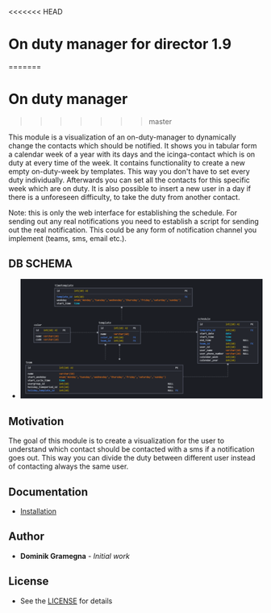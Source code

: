 <<<<<<< HEAD
# On duty manager for director 1.9
=======
# On duty manager
>>>>>>> master

This module is a visualization of an on-duty-manager to dynamically change the contacts which should be notified. It shows you in tabular form a calendar week of a year with its days and the icinga-contact which is on duty at every time of the week.
It contains functionality to create a new empty on-duty-week by templates. This way you don't have to set every duty individually. Afterwards you can set all the contacts for this specific week which are on duty.
It is also possible to insert a new user in a day if there is a unforeseen difficulty, to take the duty from another contact.

Note: this is only the web interface for establishing the schedule. For sending out any real notifications you need to establish a script for sending out the real notification. This could be any form of notification channel you implement (teams, sms, email etc.).

## DB SCHEMA
* ![Db schema](etc/schema/db_schema.png)

## Motivation
The goal of this module is to create a visualization for the user to understand which contact should be contacted with a sms if a notification goes out. This way you can divide the duty between different user instead of contacting always the same user.

## Documentation 
* [Installation](doc/01-Installation.md)

## Author

* **Dominik Gramegna** - *Initial work*

## License

* See the [LICENSE](LICENSE) for details
